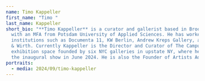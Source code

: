 ```yaml
---
name: Timo Kappeller
first_name: "Timo "
last_name: Kappeller
short_bio: "**Timo Kappeller** is a curator and gallerist based in Brooklyn, NY,
  with an MFA from Potsdam University of Applied Sciences. He has worked with
  institutions such as Documenta 11, KW Berlin, Andrew Kreps Gallery, and Hauser
  & Wirth. Currently Kappeller is the Director and Curator of The Campus, a new
  exhibition space founded by six NYC galleries in upstate NY, where he curated
  the inaugural show in June 2024. He is also the Founder of Artists Advisory."
portraits:
  - media: 2024/09/timo-kappeller
---
```

